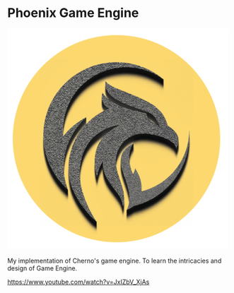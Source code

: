 # Phoenix Game Engine
<p align="left">
  <img src="Branding/PhoenixLogo.png" width="500" title="hover text">
</p>


My implementation of Cherno's game engine. To learn the intricacies and design of Game Engine. 

https://www.youtube.com/watch?v=JxIZbV_XjAs
